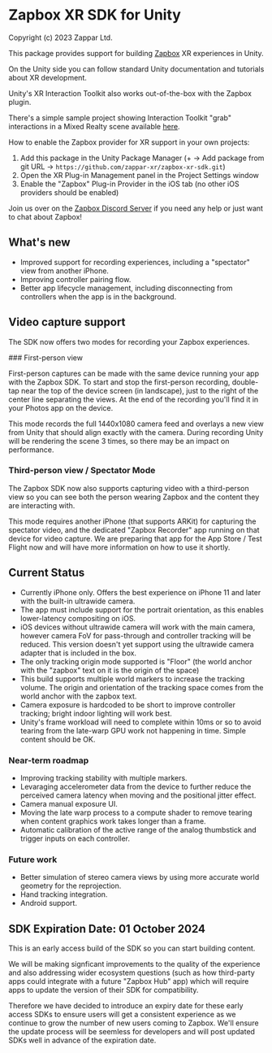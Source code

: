 Zapbox XR SDK for Unity
====================================
Copyright (c) 2023 Zappar Ltd.

This package provides support for building [Zapbox](https://zappar.com/zapbox) XR experiences in Unity.

On the Unity side you can follow standard Unity documentation and tutorials about XR development.

Unity's XR Interaction Toolkit also works out-of-the-box with the Zapbox plugin.

There's a simple sample project showing Interaction Toolkit "grab" interactions in a Mixed Realty scene available [here](https://github.com/zappar-xr/zapbox-xrit-demo).

How to enable the Zapbox provider for XR support in your own projects:
1. Add this package in the Unity Package Manager (+ -> Add package from git URL -> `https://github.com/zappar-xr/zapbox-xr-sdk.git`)
2. Open the XR Plug-in Management panel in the Project Settings window
3. Enable the "Zapbox" Plug-in Provider in the iOS tab (no other iOS providers should be enabled)

Join us over on the [Zapbox Discord Server](https://discord.gg/5nEC8FRjef) if you need any help or just want to chat about Zapbox!

## What's new

- Improved support for recording experiences, including a "spectator" view from another iPhone.
- Improving controller pairing flow.
- Better app lifecycle management, including disconnecting from controllers when the app is in the background.

## Video capture support

The SDK now offers two modes for recording your Zapbox experiences.

### First-person view

First-person captures can be made with the same device running your app with the Zapbox SDK. To start and stop the first-person recording, double-tap near the top of the device screen (in landscape), just to the right of the center line separating the views. At the end of the recording you'll find it in your Photos app on the device.

This mode records the full 1440x1080 camera feed and overlays a new view from Unity that should align exactly with the camera. During recording Unity will be rendering the scene 3 times, so there may be an impact on performance.

### Third-person view / Spectator Mode

The Zapbox SDK now also supports capturing video with a third-person view so you can see both the person wearing Zapbox and the content they are interacting with.

This mode requires another iPhone (that supports ARKit) for capturing the spectator video, and the dedicated "Zapbox Recorder" app running on that device for video capture. We are preparing that app for the App Store / Test Flight now and will have more information on how to use it shortly.

## Current Status

- Currently iPhone only. Offers the best experience on iPhone 11 and later with the built-in ultrawide camera.
- The app must include support for the portrait orientation, as this enables lower-latency compositing on iOS.
- iOS devices without ultrawide camera will work with the main camera, however camera FoV for pass-through and controller tracking will be reduced. This version doesn't yet support using the ultrawide camera adapter that is included in the box.
- The only tracking origin mode supported is "Floor" (the world anchor with the "zapbox" text on it is the origin of the space)
- This build supports multiple world markers to increase the tracking volume. The origin and orientation of the tracking space comes from the world anchor with the zapbox text.
- Camera exposure is hardcoded to be short to improve controller tracking; bright indoor lighting will work best.
- Unity's frame workload will need to complete within 10ms or so to avoid tearing from the late-warp GPU work not happening in time. Simple content should be OK.

### Near-term roadmap

- Improving tracking stability with multiple markers.
- Levaraging accelerometer data from the device to further reduce the perceived camera latency when moving and the positional jitter effect.
- Camera manual exposure UI.
- Moving the late warp process to a compute shader to remove tearing when content graphics work takes longer than a frame.
- Automatic calibration of the active range of the analog thumbstick and trigger inputs on each controller.

### Future work

- Better simulation of stereo camera views by using more accurate world geometry for the reprojection.
- Hand tracking integration.
- Android support.

## SDK Expiration Date: 01 October 2024

This is an early access build of the SDK so you can start building content.

We will be making signficant improvements to the quality of the experience and also addressing wider ecosystem questions (such as how third-party apps could integrate with a future "Zapbox Hub" app) which will require apps to update the version of their SDK for compatibility.

Therefore we have decided to introduce an expiry date for these early access SDKs to ensure users will get a consistent experience as we continue to grow the number of new users coming to Zapbox. We'll ensure the update process will be seemless for developers and will post updated SDKs well in advance of the expiration date.

